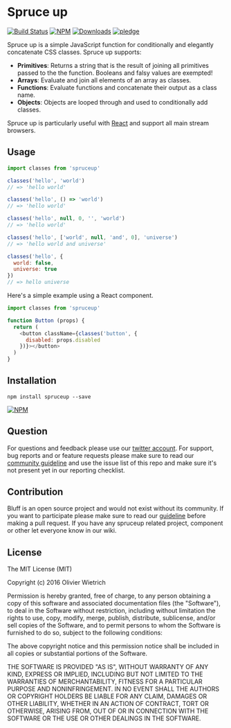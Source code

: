 # Spruce up

[![Build Status](https://travis-ci.org/bredele/spruceup.svg?branch=master)](https://travis-ci.org/bredele/spruceup)
[![NPM](https://img.shields.io/npm/v/spruceup.svg)](https://www.npmjs.com/package/spruceup)
[![Downloads](https://img.shields.io/npm/dm/spruceup.svg)](http://npm-stat.com/charts.html?package=spruceup)
[![pledge](https://bredele.github.io/contributing-guide/community-pledge.svg)](https://github.com/bredele/contributing-guide/blob/master/guidelines.md)

Spruce up is a simple JavaScript function for conditionally and elegantly concatenate CSS classes. Spruce up supports:
* **Primitives**: Returns a string that is the result of joining all primitives passed to the the function. Booleans and falsy values are exempted!
* **Arrays**: Evaluate and join all elements of an array as classes.
* **Functions**: Evaluate functions and concatenate their output as a class name.
* **Objects**: Objects are looped through and used to conditionally add classes.

Spruce up is particularly useful with [React](https://reactjs.org/) and support all main stream browsers.

## Usage

```js
import classes from 'spruceup'

classes('hello', 'world')
// => 'hello world'

classes('hello', () => 'world')
// => 'hello world'

classes('hello', null, 0, '', 'world')
// => 'hello world'

classes('hello', ['world', null, 'and', 0], 'universe')
// => 'hello world and universe'

classes('hello', {
  world: false,
  universe: true
})
// => hello universe
```

Here's a simple example using a React component.

```js
import classes from 'spruceup'

function Button (props) {
  return (
    <button className={classes('button', {
      disabled: props.disabled
    })}></button>
  )
}
```

## Installation

```shell
npm install spruceup --save
```

[![NPM](https://nodei.co/npm/spruceup.png)](https://nodei.co/npm/spruceup/)


## Question

For questions and feedback please use our [twitter account](https://twitter.com/bredeleca). For support, bug reports and or feature requests please make sure to read our
<a href="https://github.com/bredele/contributing-guide/blob/master/guidelines.md" target="_blank">community guideline</a> and use the issue list of this repo and make sure it's not present yet in our reporting checklist.

## Contribution

Bluff is an open source project and would not exist without its community. If you want to participate please make sure to read our <a href="https://github.com/bredele/contributing-guide/blob/master/guidelines.md" target="_blank">guideline</a> before making a pull request. If you have any spruceup related project, component or other let everyone know in our wiki.

## License

The MIT License (MIT)

Copyright (c) 2016 Olivier Wietrich

Permission is hereby granted, free of charge, to any person obtaining a copy
of this software and associated documentation files (the "Software"), to deal
in the Software without restriction, including without limitation the rights
to use, copy, modify, merge, publish, distribute, sublicense, and/or sell
copies of the Software, and to permit persons to whom the Software is
furnished to do so, subject to the following conditions:

The above copyright notice and this permission notice shall be included in all
copies or substantial portions of the Software.

THE SOFTWARE IS PROVIDED "AS IS", WITHOUT WARRANTY OF ANY KIND, EXPRESS OR
IMPLIED, INCLUDING BUT NOT LIMITED TO THE WARRANTIES OF MERCHANTABILITY,
FITNESS FOR A PARTICULAR PURPOSE AND NONINFRINGEMENT. IN NO EVENT SHALL THE
AUTHORS OR COPYRIGHT HOLDERS BE LIABLE FOR ANY CLAIM, DAMAGES OR OTHER
LIABILITY, WHETHER IN AN ACTION OF CONTRACT, TORT OR OTHERWISE, ARISING FROM,
OUT OF OR IN CONNECTION WITH THE SOFTWARE OR THE USE OR OTHER DEALINGS IN THE
SOFTWARE.
